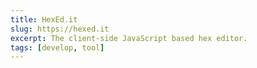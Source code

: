 ```yaml
---
title: HexEd.it
slug: https://hexed.it
excerpt: The client-side JavaScript based hex editor.
tags: [develop, tool]
---
```

